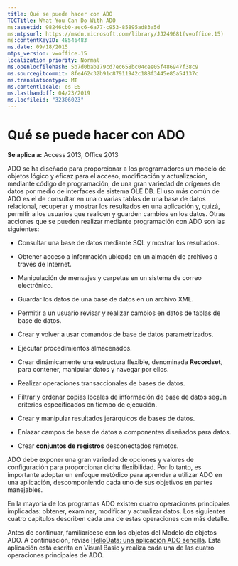 ```yaml
---
title: Qué se puede hacer con ADO
TOCTitle: What You Can Do With ADO
ms:assetid: 98246cb0-aec6-6a77-c953-85895ad83a5d
ms:mtpsurl: https://msdn.microsoft.com/library/JJ249681(v=office.15)
ms:contentKeyID: 48546483
ms.date: 09/18/2015
mtps_version: v=office.15
localization_priority: Normal
ms.openlocfilehash: 5b7d0bab179cd7ec658bc04cee05f486947f38c9
ms.sourcegitcommit: 8fe462c32b91c87911942c188f3445e85a54137c
ms.translationtype: MT
ms.contentlocale: es-ES
ms.lasthandoff: 04/23/2019
ms.locfileid: "32306023"
---
```

# <a name="what-you-can-do-with-ado"></a>Qué se puede hacer con ADO


**Se aplica a:** Access 2013, Office 2013

ADO se ha diseñado para proporcionar a los programadores un modelo de objetos lógico y eficaz para el acceso, modificación y actualización, mediante código de programación, de una gran variedad de orígenes de datos por medio de interfaces de sistema OLE DB. El uso más común de ADO es el de consultar en una o varias tablas de una base de datos relacional, recuperar y mostrar los resultados en una aplicación y, quizá, permitir a los usuarios que realicen y guarden cambios en los datos. Otras acciones que se pueden realizar mediante programación con ADO son las siguientes:

- Consultar una base de datos mediante SQL y mostrar los resultados.

- Obtener acceso a información ubicada en un almacén de archivos a través de Internet.

- Manipulación de mensajes y carpetas en un sistema de correo electrónico.

- Guardar los datos de una base de datos en un archivo XML.

- Permitir a un usuario revisar y realizar cambios en datos de tablas de base de datos.

- Crear y volver a usar comandos de base de datos parametrizados.

- Ejecutar procedimientos almacenados.

- Crear dinámicamente una estructura flexible, denominada **Recordset**, para contener, manipular datos y navegar por ellos.

- Realizar operaciones transaccionales de bases de datos.

- Filtrar y ordenar copias locales de información de base de datos según criterios especificados en tiempo de ejecución.

- Crear y manipular resultados jerárquicos de bases de datos.

- Enlazar campos de base de datos a componentes diseñados para datos.

- Crear **conjuntos de registros** desconectados remotos.

ADO debe exponer una gran variedad de opciones y valores de configuración para proporcionar dicha flexibilidad. Por lo tanto, es importante adoptar un enfoque metódico para aprender a utilizar ADO en una aplicación, descomponiendo cada uno de sus objetivos en partes manejables.

En la mayoría de los programas ADO existen cuatro operaciones principales implicadas: obtener, examinar, modificar y actualizar datos. Los siguientes cuatro capítulos describen cada una de estas operaciones con más detalle.

Antes de continuar, familiarícese con los objetos del Modelo de objetos ADO. A continuación, revise [HelloData: una aplicación ADO sencilla](hellodata-a-simple-ado-application.md). Esta aplicación está escrita en Visual Basic y realiza cada una de las cuatro operaciones principales de ADO.

